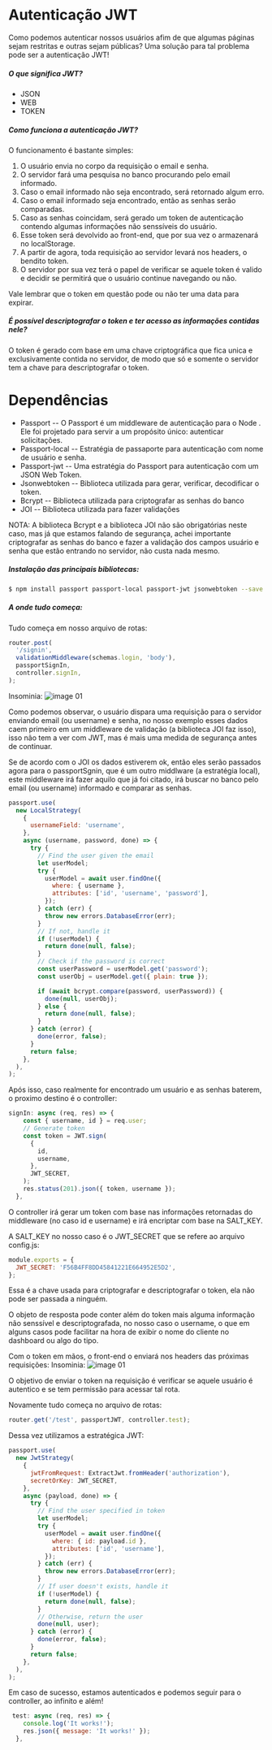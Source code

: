 # Autenticação JWT

Como podemos autenticar nossos usuários afim de que algumas páginas sejam restritas e outras sejam públicas?
Uma solução para tal problema pode ser a autenticação JWT!

##### O que significa JWT?

  - JSON
  - WEB
  - TOKEN

##### Como funciona a autenticação JWT?
O funcionamento é bastante simples: 
1. O usuário envia no corpo da requisição o email e senha.
2. O servidor fará uma pesquisa no banco procurando pelo email informado.
3. Caso o email informado não seja encontrado, será retornado algum erro.
4. Caso o email informado seja encontrado, então as senhas serão comparadas.
5. Caso as senhas coincidam, será gerado um token de autenticação contendo algumas informações não senssíveis do usuário.
6. Esse token será devolvido ao front-end, que por sua vez o armazenará no localStorage.
7. A partir de agora, toda requisição ao servidor levará nos headers, o bendito token.
8. O servidor por sua vez terá o papel de verificar se aquele token é valido e decidir se permitirá que o usuário continue navegando ou não.

Vale lembrar que o token em questão pode ou não ter uma data para expirar.

##### É possível descriptografar o token e ter acesso as informações contidas nele?
O token é gerado com base em uma chave criptográfica que fica unica e exclusivamente contida no servidor, de modo que só e somente o servidor tem a chave para descriptografar o token.

# Dependências
  - Passport
    -- O Passport é um middleware de autenticação para o Node . Ele foi projetado para servir a um propósito único: autenticar solicitações. 
  - Passport-local
    -- Estratégia de passaporte para autenticação com nome de usuário e senha.
  - Passport-jwt
   -- Uma estratégia do Passport para autenticação com um JSON Web Token. 
  - Jsonwebtoken
   -- Biblioteca utilizada para gerar, verificar, decodificar o token.
  - Bcrypt
   -- Biblioteca utilizada para criptografar as senhas do banco
  - JOI
   -- Biblioteca utilizada para fazer validações

NOTA: A biblioteca Bcrypt e a biblioteca JOI não são obrigatórias neste caso, mas já que estamos falando de segurança, achei importante criptografar as senhas do banco e fazer a validação dos campos usuário e senha que estão entrando no servidor, não custa nada mesmo. 

##### Instalação das principais bibliotecas:

```sh
$ npm install passport passport-local passport-jwt jsonwebtoken --save
```
##### A onde tudo começa:
Tudo começa em nosso arquivo de rotas:
```js
router.post(
  '/signin',
  validationMiddleware(schemas.login, 'body'),
  passportSignIn,
  controller.signIn,
);
```
Insominia:
![image 01](./img/01.png)

Como podemos observar, o usuário dispara uma requisição para o servidor enviando email (ou username) e senha, no nosso exemplo esses dados caem primeiro em um middleware de validação (a biblioteca JOI faz isso), isso não tem a ver com JWT, mas é mais uma medida de segurança antes de continuar.

Se de acordo com o JOI os dados estiverem ok, então eles serão passados agora para o passportSgnin, que é um outro middlware (a estratégia local), este middleware irá fazer aquilo que já foi citado, irá buscar no banco pelo email (ou username) informado e comparar as senhas.
```js
passport.use(
  new LocalStrategy(
    {
      usernameField: 'username',
    },
    async (username, password, done) => {
      try {
        // Find the user given the email
        let userModel;
        try {
          userModel = await user.findOne({
            where: { username },
            attributes: ['id', 'username', 'password'],
          });
        } catch (err) {
          throw new errors.DatabaseError(err);
        }
        // If not, handle it
        if (!userModel) {
          return done(null, false);
        }
        // Check if the password is correct
        const userPassword = userModel.get('password');
        const userObj = userModel.get({ plain: true });

        if (await bcrypt.compare(password, userPassword)) {
          done(null, userObj);
        } else {
          return done(null, false);
        }
      } catch (error) {
        done(error, false);
      }
      return false;
    },
  ),
);
```
Após isso, caso realmente for encontrado um usuário e as senhas baterem, o proximo destino é o controller:
```js
signIn: async (req, res) => {
    const { username, id } = req.user;
    // Generate token
    const token = JWT.sign(
      {
        id,
        username,
      },
      JWT_SECRET,
    );
    res.status(201).json({ token, username });
  },
```
O controller irá gerar um token com base nas informações retornadas do middleware (no caso id e username) e irá encriptar com base na SALT_KEY.

A SALT_KEY no nosso caso é o JWT_SECRET que se refere ao arquivo config.js:
```js
module.exports = {
  JWT_SECRET: 'F56B4FF8DD45841221E664952E5D2',
};
```
Essa é a chave usada para criptografar e descriptografar o token, ela não pode ser passada a ninguém.

O objeto de resposta pode conter além do token mais alguma informação não senssível e descriptografada, no nosso caso o username, o que em alguns casos pode facilitar na hora de exibir o nome do cliente no dashboard ou algo do tipo.

Com o token em mãos, o front-end o enviará nos headers das próximas requisições:
Insominia:
![image 01](./img/02.png)

O objetivo de enviar o token na requisição é verificar se aquele usuário é autentico e se tem permissão para acessar tal rota.

Novamente tudo começa no arquivo de rotas:

```js
router.get('/test', passportJWT, controller.test);
```
Dessa vez utilizamos a estratégica JWT:

```js
passport.use(
  new JwtStrategy(
    {
      jwtFromRequest: ExtractJwt.fromHeader('authorization'),
      secretOrKey: JWT_SECRET,
    },
    async (payload, done) => {
      try {
        // Find the user specified in token
        let userModel;
        try {
          userModel = await user.findOne({
            where: { id: payload.id },
            attributes: ['id', 'username'],
          });
        } catch (err) {
          throw new errors.DatabaseError(err);
        }
        // If user doesn't exists, handle it
        if (!userModel) {
          return done(null, false);
        }
        // Otherwise, return the user
        done(null, user);
      } catch (error) {
        done(error, false);
      }
      return false;
    },
  ),
);
```
Em caso de sucesso, estamos autenticados e podemos seguir para o controller, ao infinito e além!
```js
 test: async (req, res) => {
    console.log('It works!');
    res.json({ message: 'It works!' });
  },
```

